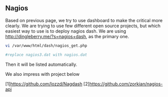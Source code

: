 ## Nagios

Based on previous page, we try to use dashboard to make the critical more clearly.
We are trying to use few different open source projects, but which easiest way to use is to deploy nagios dash.
We are using http://dingleberry.me/?s=nagios+dash, as the primary one.

```bash
vi /var/www/html/dash/nagios_get.php

#replace nagios3.dat with nagios.dat
```

Then it will be listed automatically.


We also impress with project below

[1]https://github.com/lozzd/Nagdash
[2]https://github.com/zorkian/nagios-api



